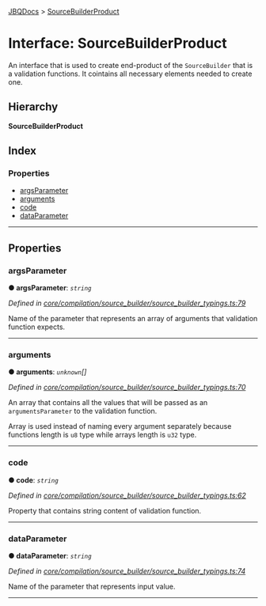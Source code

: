 [JBQDocs](../README.md) > [SourceBuilderProduct](../interfaces/sourcebuilderproduct.md)

# Interface: SourceBuilderProduct

An interface that is used to create end-product of the `SourceBuilder` that is a validation functions. It cointains all necessary elements needed to create one.

## Hierarchy

**SourceBuilderProduct**

## Index

### Properties

* [argsParameter](sourcebuilderproduct.md#argsparameter)
* [arguments](sourcebuilderproduct.md#arguments)
* [code](sourcebuilderproduct.md#code)
* [dataParameter](sourcebuilderproduct.md#dataparameter)

---

## Properties

<a id="argsparameter"></a>

###  argsParameter

**● argsParameter**: *`string`*

*Defined in [core/compilation/source_builder/source_builder_typings.ts:79](https://github.com/krnik/vjs-validator/blob/0be452f/src/core/compilation/source_builder/source_builder_typings.ts#L79)*

Name of the parameter that represents an array of arguments that validation function expects.

___
<a id="arguments"></a>

###  arguments

**● arguments**: *`unknown`[]*

*Defined in [core/compilation/source_builder/source_builder_typings.ts:70](https://github.com/krnik/vjs-validator/blob/0be452f/src/core/compilation/source_builder/source_builder_typings.ts#L70)*

An array that contains all the values that will be passed as an `argumentsParameter` to the validation function.

Array is used instead of naming every argument separately because functions length is `u8` type while arrays length is `u32` type.

___
<a id="code"></a>

###  code

**● code**: *`string`*

*Defined in [core/compilation/source_builder/source_builder_typings.ts:62](https://github.com/krnik/vjs-validator/blob/0be452f/src/core/compilation/source_builder/source_builder_typings.ts#L62)*

Property that contains string content of validation function.

___
<a id="dataparameter"></a>

###  dataParameter

**● dataParameter**: *`string`*

*Defined in [core/compilation/source_builder/source_builder_typings.ts:74](https://github.com/krnik/vjs-validator/blob/0be452f/src/core/compilation/source_builder/source_builder_typings.ts#L74)*

Name of the parameter that represents input value.

___

